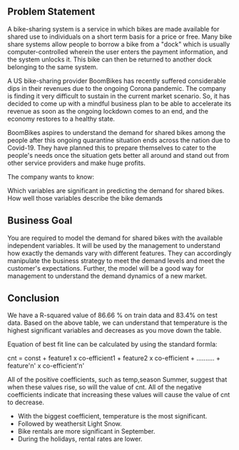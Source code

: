 ## **Problem Statement**

A bike-sharing system is a service in which bikes are made available for shared use to individuals on a short term basis for a price or free. Many bike share systems allow people to borrow a bike from a "dock" which is usually computer-controlled wherein the user enters the payment information, and the system unlocks it. This bike can then be returned to another dock belonging to the same system.


A US bike-sharing provider BoomBikes has recently suffered considerable dips in their revenues due to the ongoing Corona pandemic. The company is finding it very difficult to sustain in the current market scenario. So, it has decided to come up with a mindful business plan to be able to accelerate its revenue as soon as the ongoing lockdown comes to an end, and the economy restores to a healthy state. 

BoomBikes aspires to understand the demand for shared bikes among the people after this ongoing quarantine situation ends across the nation due to Covid-19. They have planned this to prepare themselves to cater to the people's needs once the situation gets better all around and stand out from other service providers and make huge profits.

The company wants to know:

Which variables are significant in predicting the demand for shared bikes.
How well those variables describe the bike demands

## **Business Goal**

You are required to model the demand for shared bikes with the available independent variables. It will be used by the management to understand how exactly the demands vary with different features. They can accordingly manipulate the business strategy to meet the demand levels and meet the customer's expectations. Further, the model will be a good way for management to understand the demand dynamics of a new market. 

## **Conclusion**
We have a R-squared value of 86.66 % on train data and 83.4% on test data. Based on the above table, we can understand that temperature is the highest significant variables and decreases as you move down the table.

Equation of best fit line can be calculated by using the standard formla:

cnt = const + feature1 x co-efficient1 + feature2 x co-efficient + .......... + feature'n' x co-efficient'n'

All of the positive coefficients, such as temp,season Summer, suggest that when these values rise, so will the value of cnt.
All of the negative coefficients indicate that increasing these values will cause the value of cnt to decrease.

- With the biggest coefficient, temperature is the most significant.
- Followed by weathersit Light Snow.
- Bike rentals are more significant in September.
- During the holidays, rental rates are lower.


